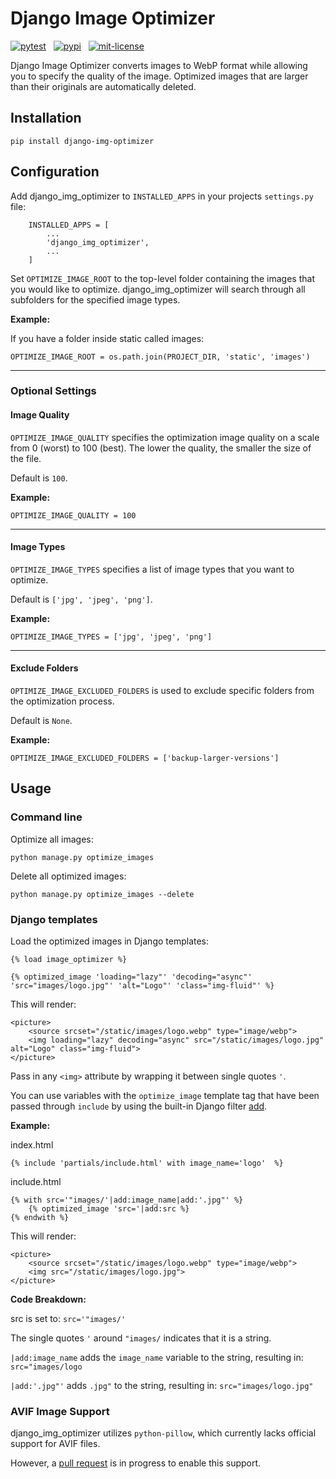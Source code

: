 # Django Image Optimizer

[![pytest](https://github.com/peterstavrou/django-img-optimizer/actions/workflows/build.yml/badge.svg)](https://github.com/peterstavrou/django-img-optimizer/actions) &nbsp; [![pypi](https://img.shields.io/badge/dynamic/toml?url=https://raw.githubusercontent.com/peterstavrou/django-img-optimizer/main/pyproject.toml&prefix=v&query=project.version&label=pypi&color=blue)](https://pypi.org/project/django-img-optimizer/1.0/)  &nbsp; [![mit-license](https://img.shields.io/badge/license-MIT-9d9d9d)](https://github.com/peterstavrou/django-img-optimizer/blob/main/LICENSE)

Django Image Optimizer converts images to WebP format while allowing you to specify the quality of the image. Optimized images that are larger than their originals are automatically deleted.

## Installation
    pip install django-img-optimizer

## Configuration

Add django_img_optimizer to `INSTALLED_APPS` in your projects `settings.py` file:

```
    INSTALLED_APPS = [
        ...
        'django_img_optimizer',
        ...
    ]
```

Set `OPTIMIZE_IMAGE_ROOT` to the top-level folder containing the images that you would like to optimize. django_img_optimizer will search through all subfolders for the specified image types.

**Example:**

If you have a folder inside static called images:

    OPTIMIZE_IMAGE_ROOT = os.path.join(PROJECT_DIR, 'static', 'images')

---
### Optional Settings

#### Image Quality

`OPTIMIZE_IMAGE_QUALITY` specifies the optimization image quality on a scale from 0 (worst) to 100 (best). The lower the quality, the smaller the size of the file.

Default is `100`.

**Example:**

    OPTIMIZE_IMAGE_QUALITY = 100

---

#### Image Types

`OPTIMIZE_IMAGE_TYPES` specifies a list of image types that you want to optimize.

Default is  `['jpg', 'jpeg', 'png']`.

**Example:**

    OPTIMIZE_IMAGE_TYPES = ['jpg', 'jpeg', 'png']

---

#### Exclude Folders

`OPTIMIZE_IMAGE_EXCLUDED_FOLDERS` is used to exclude specific folders from the optimization process.

Default is `None`.

**Example:**

    OPTIMIZE_IMAGE_EXCLUDED_FOLDERS = ['backup-larger-versions']


## Usage

###  Command line

Optimize all images:

    python manage.py optimize_images

Delete all optimized images:

    python manage.py optimize_images --delete

###  Django templates

Load the optimized images in Django templates:

    {% load image_optimizer %}

    {% optimized_image 'loading="lazy"' 'decoding="async"' 'src="images/logo.jpg"' 'alt="Logo"' 'class="img-fluid"' %}

This will render:

    <picture>
        <source srcset="/static/images/logo.webp" type="image/webp">
        <img loading="lazy" decoding="async" src="/static/images/logo.jpg" alt="Logo" class="img-fluid">
    </picture>

Pass in any `<img>` attribute by wrapping it between  single quotes `'`.

You can use variables with the `optimize_image` template tag that have been passed through `include` by using the built-in Django filter <a href="https://docs.djangoproject.com/en/5.0/ref/templates/builtins/#add" target="_blank">add</a>.

**Example:**

index.html

    {% include 'partials/include.html' with image_name='logo'  %}

include.html

    {% with src='"images/'|add:image_name|add:'.jpg"' %}
        {% optimized_image 'src='|add:src %}
    {% endwith %}

This will render:

    <picture>
        <source srcset="/static/images/logo.webp" type="image/webp">
        <img src="/static/images/logo.jpg">
    </picture>

**Code Breakdown:**

src is set to: `src='"images/'`

The single quotes `'` around `"images/` indicates that it is a string.

`|add:image_name`  adds the `image_name` variable to the string, resulting in: `src="images/logo`

`|add:'.jpg"'` adds `.jpg"` to the string, resulting in: `src="images/logo.jpg"`

### AVIF Image Support

django_img_optimizer utilizes `python-pillow`, which currently lacks official support for AVIF files.

However, a [pull request](https://github.com/python-pillow/Pillow/pull/5201) is in progress to enable this support.
